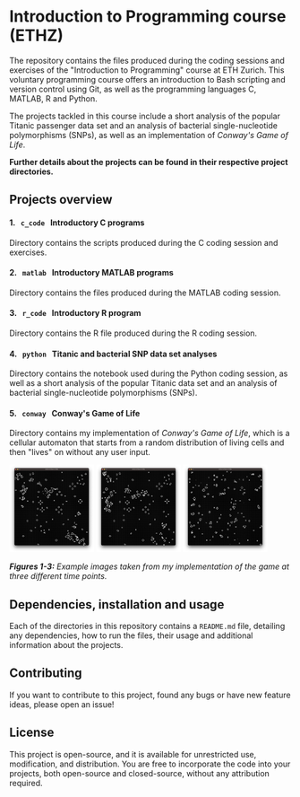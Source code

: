 # Introduction to Programming course (ETHZ)
The repository contains the files produced during the coding sessions and exercises of the "Introduction to Programming" course at ETH Zurich. This voluntary programming course offers an introduction to Bash scripting and version control using Git, as well as the programming languages C, MATLAB, R and Python.

The projects tackled in this course include a short analysis of the popular Titanic passenger data set and an analysis of bacterial single-nucleotide polymorphisms (SNPs), as well as an implementation of *Conway's Game of Life*.

**Further details about the projects can be found in their respective project directories.**

## Projects overview

#### 1. &nbsp; `c_code` &nbsp; Introductory C programs
Directory contains the scripts produced during the C coding session and exercises.

#### 2. &nbsp; `matlab` &nbsp; Introductory MATLAB programs
Directory contains the files produced during the MATLAB coding session.

#### 3. &nbsp; `r_code` &nbsp; Introductory R program
Directory contains the R file produced during the R coding session.

#### 4. &nbsp; `python` &nbsp; Titanic and bacterial SNP data set analyses
Directory contains the notebook used during the Python coding session, as well as a short analysis of the popular Titanic data set and an analysis of bacterial single-nucleotide polymorphisms (SNPs).

#### 5. &nbsp; `conway` &nbsp; Conway's Game of Life
Directory contains my implementation of *Conway's Game of Life*, which is a cellular automaton that starts from a random distribution of living cells and then "lives" on without any user input.

<div style="white-space: nowrap;">
  <img src="conway/examples/example1.png" alt="Game window example #1" style="width: 30%; display: inline-block;">
  <img src="conway/examples/example2.png" alt="Game window example #2" style="width: 30%; display: inline-block;">
  <img src="conway/examples/example3.png" alt="Game window example #3" style="width: 30%; display: inline-block;">
</div>

***Figures 1-3:** Example images taken from my implementation of the game at three different time points.*

## Dependencies, installation and usage
Each of the directories in this repository contains a `README.md` file, detailing any dependencies, how to run the files, their usage and additional information about the projects.

## Contributing
If you want to contribute to this project, found any bugs or have new feature ideas, please open an issue!

## License
This project is open-source, and it is available for unrestricted use, modification, and distribution. You are free to incorporate the code into your projects, both open-source and closed-source, without any attribution required.

